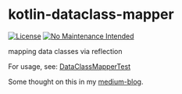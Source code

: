 # kotlin-dataclass-mapper

[![License](https://img.shields.io/badge/License-Apache%202.0-blue.svg)](LICENSE)
[![No Maintenance Intended](http://unmaintained.tech/badge.svg)](http://unmaintained.tech/)

mapping data classes via reflection


For usage, see: [DataClassMapperTest](https://github.com/jangalinski/kotlin-dataclass-mapper/blob/master/src/test/kotlin/DataClassMapperTest.kt)


Some thought on this in my [medium-blog](https://medium.com/@jan.galinski/kotlin-data-class-mapping-aa0f9f750ca1).
